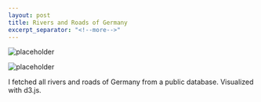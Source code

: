 ```yaml
---
layout: post
title: Rivers and Roads of Germany
excerpt_separator: "<!--more-->"
---
```


![placeholder]({{site.baseurl}}/assets/images/rivers_germany.png "Rivers Germany")

![placeholder]({{site.baseurl}}/assets/images/roads_germany.png "Roads Germany")


I fetched all rivers and roads of Germany from a public database. 
Visualized with d3.js.